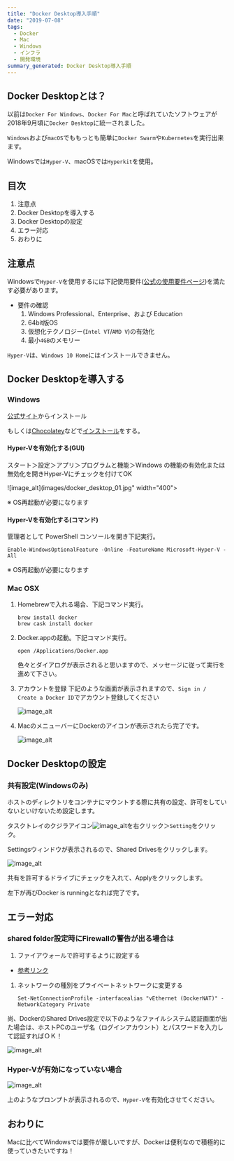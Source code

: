 ```yaml
---
title: "Docker Desktop導入手順"
date: "2019-07-08"
tags: 
  - Docker
  - Mac
  - Windows
  - インフラ
  - 開発環境
summary_generated: Docker Desktop導入手順
---
```

## Docker Desktopとは？
以前は`Docker For Windows`、`Docker For Mac`と呼ばれていたソフトウェアが2018年9月頃に`Docker Desktop`に統一されました。

`Windows`および`macOS`でももっとも簡単に`Docker Swarm`や`Kubernetes`を実行出来ます。

Windowsでは`Hyper-V`、macOSでは`Hyperkit`を使用。

## 目次
1. 注意点
1. Docker Desktopを導入する
1. Docker Desktopの設定
1. エラー対応
1. おわりに

## 注意点
Windowsで`Hyper-V`を使用するには下記使用要件([公式の使用要件ページ](https://docs.microsoft.com/ja-jp/virtualization/hyper-v-on-windows/reference/hyper-v-requirements))を満たす必要があります。

* 要件の確認
  1. Windows Professional、Enterprise、および Education
  1. 64bit版OS
  1. 仮想化テクノロジー(`Intel VT`/`AMD V`)の有効化
  1. 最小`4GB`のメモリー

`Hyper-V`は、`Windows 10 Home`にはインストールできません。

## Docker Desktopを導入する
### Windows
[公式サイト](https://www.docker.com/products/docker-desktop)からインストール

もしくは[Chocolatey](https://chocolatey.org/)などで[インストール](https://chocolatey.org/packages/docker-desktop)をする。


#### Hyper-Vを有効化する(GUI)
スタート＞設定＞アプリ＞プログラムと機能＞Windows の機能の有効化または無効化を開きHyper-Vにチェックを付けてOK

![image_alt](images/docker_desktop_01.jpg" width="400">

※ OS再起動が必要になります


#### Hyper-Vを有効化する(コマンド)
管理者として PowerShell コンソールを開き下記実行。
```
Enable-WindowsOptionalFeature -Online -FeatureName Microsoft-Hyper-V -All
```

※ OS再起動が必要になります

### Mac OSX
1. Homebrewで入れる場合、下記コマンド実行。
    ```
    brew install docker
    brew cask install docker
    ```
1. Docker.appの起動。下記コマンド実行。
    ```
    open /Applications/Docker.app
    ```
   色々とダイアログが表示されると思いますので、メッセージに従って実行を進めて下さい。
1. アカウントを登録
   下記のような画面が表示されますので、`Sign in / Create a Docker ID`でアカウント登録してください

    ![image_alt](/public/images/docker_desktop/docker_desktop_mac1.png)
1. MacのメニューバーにDockerのアイコンが表示されたら完了です。

    ![image_alt](/public/images/docker_desktop/docker_desktop_mac2.png)

## Docker Desktopの設定

### 共有設定(Windowsのみ)
ホストのディレクトリをコンテナにマウントする際に共有の設定、許可をしていないといけないため設定します。

タスクトレイのクジラアイコン![image_alt](/public/images/docker_desktop/docker_desktop_win_1.jpg)を右クリック＞`Setting`をクリック。

Settingsウィンドウが表示されるので、Shared Drivesをクリックします。

![image_alt](/public/images/docker_desktop/docker_desktop_win_2.jpg)

共有を許可するドライブにチェックを入れて、Applyをクリックします。

左下が再びDocker is runningとなれば完了です。

## エラー対応

### shared folder設定時にFirewallの警告が出る場合は
1. ファイアウォールで許可するように設定する
  * [参考リンク](https://stackoverflow.com/questions/42203488/settings-to-windows-firewall-to-allow-docker-for-windows-to-share-drive)
1. ネットワークの種別をプライベートネットワークに変更する
    ```
    Set-NetConnectionProfile -interfacealias "vEthernet (DockerNAT)" -NetworkCategory Private
    ```
尚、DockerのShared Drives設定で以下のようなファイルシステム認証画面が出た場合は、ホストPCのユーザ名（ログインアカウント）とパスワードを入力して認証すればＯＫ！

![image_alt](/public/images/docker_desktop/docker_desktop_win_error1.jpg)

### Hyper-Vが有効になっていない場合
![image_alt](/public/images/docker_desktop/docker_desktop_win_error2.jpg)

上のようなプロンプトが表示されるので、`Hyper-V`を有効化させてください。

## おわりに
Macに比べてWindowsでは要件が厳しいですが、Dockerは便利なので積極的に使っていきたいですね！
